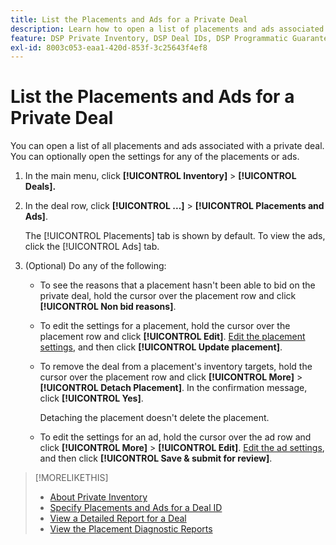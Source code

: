 ```yaml
---
title: List the Placements and Ads for a Private Deal
description: Learn how to open a list of placements and ads associated with a private deal.
feature: DSP Private Inventory, DSP Deal IDs, DSP Programmatic Guaranteed Deals
exl-id: 8003c053-eaa1-420d-853f-3c25643f4ef8
---
```

# List the Placements and Ads for a Private Deal

You can open a list of all placements and ads associated with a private deal. You can optionally open the settings for any of the placements or ads.

1. In the main menu, click **[!UICONTROL Inventory]** > **[!UICONTROL Deals].**

1. In the deal row, click  **[!UICONTROL ...]** > **[!UICONTROL Placements and Ads]**.

   The [!UICONTROL Placements] tab is shown by default. To view the ads, click the [!UICONTROL Ads] tab.

1. (Optional) Do any of the following:

   * To see the reasons that a placement hasn't been able to bid on the private deal, hold the cursor over the placement row and click **[!UICONTROL Non bid reasons]**.

   * To edit the settings for a placement, hold the cursor over the placement row and click **[!UICONTROL Edit]**. [Edit the placement settings](/help/dsp/campaign-management/placements/placement-settings.md), and then click **[!UICONTROL Update placement]**.

   * To remove the deal from a placement's inventory targets, hold the cursor over the placement row and click **[!UICONTROL More]** > **[!UICONTROL Detach Placement]**. In the confirmation message, click **[!UICONTROL Yes]**.

     Detaching the placement doesn't delete the placement.

   * To edit the settings for an ad, hold the cursor over the ad row and click **[!UICONTROL More]** > **[!UICONTROL Edit]**. [Edit the ad settings](/help/dsp/campaign-management/ads/ad-edit.md), and then click **[!UICONTROL Save & submit for review]**.

>[!MORELIKETHIS]
>
>* [About Private Inventory](private-inventory-about.md)
>* [Specify Placements and Ads for a Deal ID](deal-id-attach-placements.md)
>* [View a Detailed Report for a Deal](deal-view-report.md)
>* [View the Placement Diagnostic Reports](/help/dsp/campaign-management/reports/placement-diagnostics.md)
